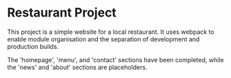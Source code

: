 # Restaurant Project

This project is a simple website for a local restaurant. It uses webpack to enable module organisation and the separation of development and production builds.

The 'homepage', 'menu', and 'contact' sections have been completed, while the 'news' and 'about' sections are placeholders.